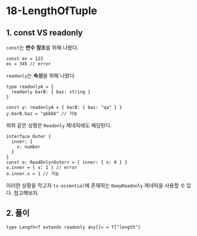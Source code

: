 # 18-LengthOfTuple

## 1. const VS readonly

`const`는 **변수 참조**를 위해 나왔다.

```tsx
const ex = 123
ex = 345 // error
```

`readonly`는 **속성**을 위해 나왔다.

```tsx
type readonlyA = {
  readonly barB: { baz: string }
}

const y: readonlyA = { barB: { baz: "qa" } }
y.barB.baz = "qbbbb" // 가능
```

위와 같은 상황은 `Readonly` 제네릭에도 해당된다.

```tsx
interface Outer {
  inner: {
    x: number
  }
}
const o: ReadOnly<Outer> = { inner: { x: 0 } }
o.inner = { x: 1 } // error
o.inner.x = 1 // 가능
```

이러한 상황을 막고자 `ts-essential`에 존재하는 `DeepReadonly` 제네릭을 사용할 수 있다. 참고해보자.

## 2. 풀이

```tsx
type Length<T extends readonly any[]> = T["length"]
```

